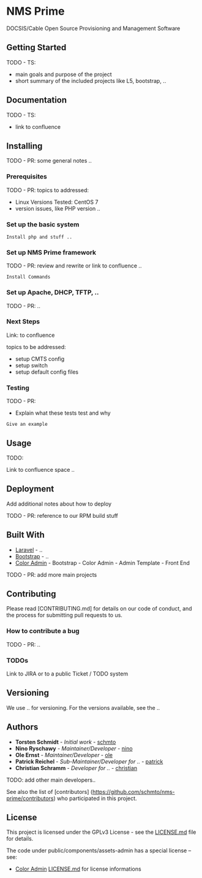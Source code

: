 # NMS Prime

DOCSIS/Cable Open Source Provisioning and Management Software

## Getting Started

TODO - TS:
- main goals and purpose of the project
- short summary of the included projects like L5, bootstrap, ..

## Documentation

TODO - TS: 
- link to confluence


## Installing

TODO - PR: some general notes ..


### Prerequisites

TODO - PR: topics to addressed:
- Linux Versions Tested: CentOS 7
- version issues, like PHP version ..

### Set up the basic system

```
Install php and stuff ..
```

### Set up NMS Prime framework

TODO - PR: review and rewrite or link to confluence ..

```
Install Commands
```

### Set up Apache, DHCP, TFTP, ..

TODO - PR: ..


### Next Steps

Link: to confluence

topics to be addressed:
- setup CMTS config
- setup switch
- setup default config files


### Testing

TODO - PR: 
- Explain what these tests test and why

```
Give an example
```

## Usage

TODO:

Link to confluence space ..


## Deployment

Add additional notes about how to deploy

TODO - PR: reference to our RPM build stuff


## Built With

* [Laravel](http://..) - ..
* [Bootstrap](http://..) - ..
* [Color Admin](https://wrapbootstrap.com/theme/color-admin-admin-template-front-end-WB0N89JMK) - Bootstrap - Color Admin - Admin Template - Front End

TODO - PR: add more main projects

## Contributing

Please read [CONTRIBUTING.md] for details on our code of conduct, and the process for submitting pull requests to us.

### How to contribute a bug

TODO - PR: ..

### TODOs

Link to JIRA or to a public Ticket / TODO system

## Versioning

We use .. for versioning. For the versions available, see the .. 

## Authors

* **Torsten Schmidt** - *Initial work* - [schmto](https://github.com/schmto)
* **Nino Ryschawy** - *Maintainer/Developer* - [nino](https://github.com/todo)
* **Ole Ernst** - *Maintainer/Developer* - [ole](https://github.com/todo)
* **Patrick Reichel** - *Sub-Maintainer/Developer for ..* - [patrick](https://github.com/todo)
* **Christian Schramm** - *Developer for ..* - [christian](https://github.com/todo)

TODO: add other main developers..

See also the list of [contributors] (https://github.com/schmto/nms-prime/contributors) who participated in this project.

## License

This project is licensed under the GPLv3 License - see the [LICENSE.md](LICENSE.md) file for details.

The code under public/components/assets-admin has a special license – see:
* [Color Admin](https://wrapbootstrap.com/theme/color-admin-admin-template-front-end-WB0N89JMK) [LICENSE.md](/public/components/assets-admin/LICENSE.md) for license informations
